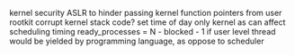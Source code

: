 <!-- SPDX-License-Identifier: zlib-acknowledgement -->
kernel security ASLR to hinder passing kernel function pointers from user
rootkit corrupt kernel stack code?
set time of day only kernel as can affect scheduling timing
ready_processes = N - blocked - 1
if user level thread would be yielded by programming language, as oppose to scheduler
